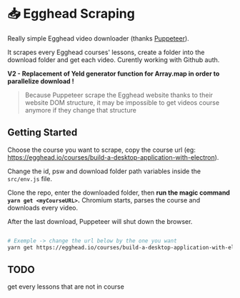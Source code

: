 # 📥 Egghead Scraping

Really simple Egghead video downloader (thanks [Puppeteer](https://pptr.dev/)).

It scrapes every Egghead courses' lessons, create a folder into the download folder and get each video.
Curently working with Github auth.

**V2 - Replacement of Yeld generator function for Array.map in order to parallelize download !**

> Because Puppeteer scrape the Egghead website thanks to their website DOM structure, it may be impossible to get videos course anymore if they change that structure

## Getting Started

Choose the course you want to scrape, copy the course url (eg: https://egghead.io/courses/build-a-desktop-application-with-electron).

Change the id, psw and download folder path variables inside the `src/env.js` file.

Clone the repo, enter the downloaded folder, then **run the magic command `yarn get <myCourseURL>`.** Chromium starts, parses the course and downloads every video.

After the last download, Puppeteer will shut down the browser.

```bash

# Exemple -> change the url below by the one you want
yarn get https://egghead.io/courses/build-a-desktop-application-with-electron

```

## TODO

get every lessons that are not in course
